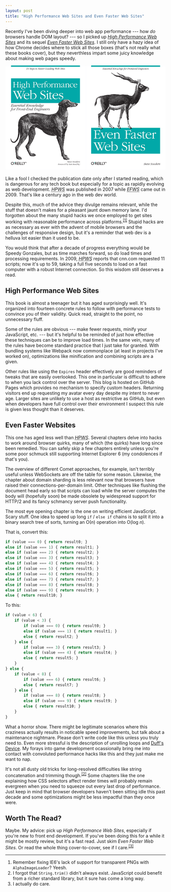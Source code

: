```yaml
---
layout: post
title: "High Performance Web Sites and Even Faster Web Sites"
---
```


Recently I've been diving deeper into web app performance --- how *do* browsers handle DOM layout? --- so I picked up *[High Performance Web Sites](http://shop.oreilly.com/product/9780596529307.do)* and its sequel *[Even Faster Web Sites](http://shop.oreilly.com/product/9780596522315.do)*. I still only have a hazy idea of how Chrome decides where to stick all those boxes (that's not really what these books cover), but they neverthless impart some juicy knowledge about making web pages speedy.

<img alt="High Performance Web Sites and Even Faster Web Sites book covers" src="/images/hpws-and-efws.png">

Like a fool I checked the publication date only after I started reading, which is dangerous for any tech book but especially for a topic as rapidly evolving as web development. *<abbr title="High Performance Web Sites">HPWS</abbr>* was published in 2007 while *<abbr title="Even Faster Web Sites">EFWS</abbr>* came out in 2009. That's like a century ago in the web dev world.

Despite this, much of the advice they divulge remains relevant, while the stuff that doesn't makes for a pleasant jaunt down memory lane. I'd forgotten about the many stupid hacks we once employed to get sites working with reasonable performance across platforms.<sup><a href="#fn1" id="r1">[1]</a></sup> Stupid hacks are as necessary as ever with the advent of mobile browsers and the challenges of responsive design, but it's a reminder that web dev is a helluva lot easier than it used to be.

You would think that after a decade of progress everything would be Speedy Gonzales, but as time marches forward, so do load times and processing requirements. In 2009, *<abbr title="High Performance Web Sites">HPWS</abbr>* reports that cnn.com requested 11 scripts; now it's up to 59, taking a full five seconds to load on a fast computer with a robust Internet connection. So this wisdom still deserves a read.


## High Performance Web Sites

This book is almost a teenager but it has aged surprisingly well. It's organized into fourteen concrete rules to follow with performance tests to convince you of their validity. Quick read, straight to the point, no unnecessary fluff.

Some of the rules are obvious --- make fewer requests, minify your JavaScript, etc. --- but it's helpful to be reminded of just how effective these techniques can be to improve load times. In the same vein, many of the rules have become standard practice that I just take for granted. With bundling systems like Webpack now commonplace (at least in projects I've worked on), optimizations like minification and combining scripts are a given.

Other rules like using the `Expires` header effectively are good reminders of tweaks that are easily overlooked. This one in particular is difficult to adhere to when you lack control over the server. This blog is hosted on GitHub Pages which provides no mechanism to specify custom headers. Returning visitors end up requesting my avatar every day despite my intent to never age. Larger sites are unlikely to use a host as restrictive as GitHub, but even when developers have full control over their environment I suspect this rule is given less thought than it deserves.


## Even Faster Websites

This one has aged less well than *<abbr title="High Performance Web Sites">HPWS</abbr>*. Several chapters delve into hacks to work around browser quirks, many of which (the quirks) have long since been remedied. You can safely skip a few chapters entirely unless you're some poor schmuck still supporting Internet Explorer 6 (my condolences if that's you).

The overview of different Comet approaches, for example, isn't terribly useful unless WebSockets are off the table for some reason. Likewise, the chapter about domain sharding is less relevant now that browsers have raised their connections-per-domain limit. Other techniques like flushing the document head early so that scripts can load while the server computes the body will (hopefully soon) be made obsolete by widespread support for HTTP/2 and its fancy schmancy server push functionality.

The most eye opening chapter is the one on writing efficient JavaScript. Scary stuff. One idea to speed up long `if` / `else if` chains is to split it into a binary search tree of sorts, turning an O(*n*) operation into O(log *n*).

That is, convert this:

```javascript
if (value === 0) { return result0; }
else if (value === 1) { return result1; }
else if (value === 2) { return result2; }
else if (value === 3) { return result3; }
else if (value === 4) { return result4; }
else if (value === 5) { return result5; }
else if (value === 6) { return result6; }
else if (value === 7) { return result7; }
else if (value === 8) { return result8; }
else if (value === 9) { return result9; }
else { return result10; }
```

To this:

```javascript
if (value < 6) {
    if (value < 3) {
        if (value === 0) { return result0; }
        else if (value === 1) { return result1; }
        else { return result2; }
    } else {
        if (value === 3) { return result3; }
        else if (value === 4) { return result4; }
        else { return result5; }
    }
} else {
    if (value < 8) {
        if (value === 6) { return result6; }
        else { return result7; }
    } else {
        if (value === 8) { return result8; }
        else if (value === 9) { return result9; }
        else { return result10; }
    }
}
```

What a horror show. There might be legitimate scenarios where this craziness actually results in noticable speed improvements, but talk about a maintenance nightmare. Please don't write
code like this unless you truly need to. Even more stressful is the description of unrolling loops and [Duff's Device](https://en.wikipedia.org/wiki/Duff's_device). My forays into game development ocassionally bring me into contact with convoluted performance hacks like this and they just make me want to nap.

It's not all dusty old tricks for long-resolved difficulties like string concatenation and trimming though.<sup><a href="#fn2" id="r2">[2]</a></sup> Some chapters like the one explaining how CSS selectors affect render times will probably remain evergreen when you need to squeeze out every last drop of performance. Just keep in mind that browser developers haven't been sitting idle this past decade and some optimizations might be less impactful than they once were.


## Worth The Read?

Maybe. My advice: pick up *High Performance Web Sites*, especially if you're new to front end development. If you've been doing this for a while it might be mostly review, but it's a fast read. Just skim *Even Faster Web Sites*. Or read the whole thing cover-to-cover, see if I care.<sup><a href="#fn3" id="r3">[3]</a></sup>


---

<ol class="footnotes">
    <li id="fn1">Remember fixing IE6's lack of support for transparent PNGs with <code>AlphaImageLoader</code>? Yeesh.<a href="#r1" class="return"></a></li>
    <li id="fn2">I forgot that <code>String.trim()</code> didn't always exist. JavaScript could benefit from a richer standard library, but it sure has come a long way.<a href="#r2" class="return"></a></li>
    <li id="fn3">I actually do care.<a href="#r3" class="return"></a></li>
</ol>
